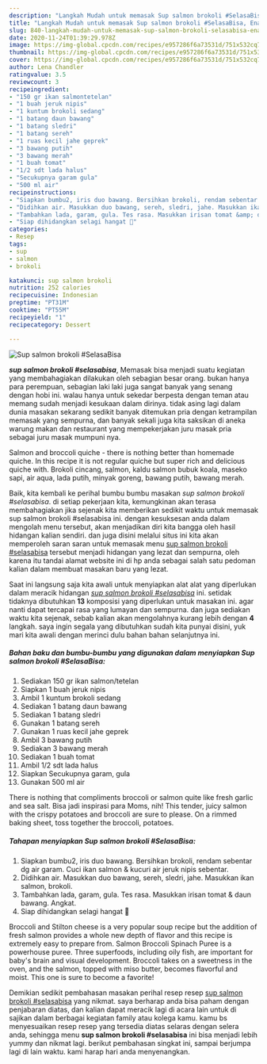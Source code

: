 ```yaml
---
description: "Langkah Mudah untuk memasak Sup salmon brokoli #SelasaBisa, Enak Banget"
title: "Langkah Mudah untuk memasak Sup salmon brokoli #SelasaBisa, Enak Banget"
slug: 840-langkah-mudah-untuk-memasak-sup-salmon-brokoli-selasabisa-enak-banget
date: 2020-11-24T01:39:29.978Z
image: https://img-global.cpcdn.com/recipes/e957286f6a73531d/751x532cq70/sup-salmon-brokoli-selasabisa-foto-resep-utama.jpg
thumbnail: https://img-global.cpcdn.com/recipes/e957286f6a73531d/751x532cq70/sup-salmon-brokoli-selasabisa-foto-resep-utama.jpg
cover: https://img-global.cpcdn.com/recipes/e957286f6a73531d/751x532cq70/sup-salmon-brokoli-selasabisa-foto-resep-utama.jpg
author: Lena Chandler
ratingvalue: 3.5
reviewcount: 3
recipeingredient:
- "150 gr ikan salmontetelan"
- "1 buah jeruk nipis"
- "1 kuntum brokoli sedang"
- "1 batang daun bawang"
- "1 batang sledri"
- "1 batang sereh"
- "1 ruas kecil jahe geprek"
- "3 bawang putih"
- "3 bawang merah"
- "1 buah tomat"
- "1/2 sdt lada halus"
- "Secukupnya garam gula"
- "500 ml air"
recipeinstructions:
- "Siapkan bumbu2, iris duo bawang. Bersihkan brokoli, rendam sebentar dg air garam. Cuci ikan salmon &amp; kucuri air jeruk nipis sebentar."
- "Didihkan air. Masukkan duo bawang, sereh, sledri, jahe. Masukkan ikan salmon, brokoli."
- "Tambahkan lada, garam, gula. Tes rasa. Masukkan irisan tomat &amp; daun bawang. Angkat."
- "Siap dihidangkan selagi hangat 🍜"
categories:
- Resep
tags:
- sup
- salmon
- brokoli

katakunci: sup salmon brokoli 
nutrition: 252 calories
recipecuisine: Indonesian
preptime: "PT31M"
cooktime: "PT55M"
recipeyield: "1"
recipecategory: Dessert

---
```



![Sup salmon brokoli #SelasaBisa](https://img-global.cpcdn.com/recipes/e957286f6a73531d/751x532cq70/sup-salmon-brokoli-selasabisa-foto-resep-utama.jpg)

<b><i>sup salmon brokoli #selasabisa</i></b>, Memasak bisa menjadi suatu kegiatan yang membahagiakan dilakukan oleh sebagian besar orang. bukan hanya para perempuan, sebagian laki laki juga sangat banyak yang senang dengan hobi ini. walau hanya untuk sekedar berpesta dengan teman atau memang sudah menjadi kesukaan dalam dirinya. tidak asing lagi dalam dunia masakan sekarang sedikit banyak ditemukan pria dengan ketrampilan memasak yang sempurna, dan banyak sekali juga kita saksikan di aneka warung makan dan restaurant yang mempekerjakan juru masak pria sebagai juru masak mumpuni nya.

Salmon and broccoli quiche - there is nothing better than homemade quiche. In this recipe it is not regular quiche but super rich and delicious quiche with. Brokoli cincang, salmon, kaldu salmon bubuk koala, maseko sapi, air aqua, lada putih, minyak goreng, bawang putih, bawang merah.

Baik, kita kembali ke perihal bumbu bumbu masakan <i>sup salmon brokoli #selasabisa</i>. di setiap pekerjaan kita, kemungkinan akan terasa membahagiakan jika sejenak kita memberikan sedikit waktu untuk memasak sup salmon brokoli #selasabisa ini. dengan kesuksesan anda dalam mengolah menu tersebut, akan menjadikan diri kita bangga oleh hasil hidangan kalian sendiri. dan juga disini melalui situs ini kita akan memperoleh saran saran untuk memasak menu <u>sup salmon brokoli #selasabisa</u> tersebut menjadi hidangan yang lezat dan sempurna, oleh karena itu tandai alamat website ini di hp anda sebagai salah satu pedoman kalian dalam membuat masakan baru yang lezat.


Saat ini langsung saja kita awali untuk menyiapkan alat alat yang diperlukan dalam meracik hidangan <u><i>sup salmon brokoli #selasabisa</i></u> ini. setidak tidaknya dibutuhkan <b>13</b> komposisi yang diperlukan untuk masakan ini. agar nanti dapat tercapai rasa yang lumayan dan sempurna. dan juga sediakan waktu kita sejenak, sebab kalian akan mengolahnya kurang lebih dengan <b>4</b> langkah. saya ingin segala yang dibutuhkan sudah kita punyai disini, yuk mari kita awali dengan merinci dulu bahan bahan selanjutnya ini.

<!--inarticleads1-->

##### Bahan baku dan bumbu-bumbu yang digunakan dalam menyiapkan Sup salmon brokoli #SelasaBisa:

1. Sediakan 150 gr ikan salmon/tetelan
1. Siapkan 1 buah jeruk nipis
1. Ambil 1 kuntum brokoli sedang
1. Sediakan 1 batang daun bawang
1. Sediakan 1 batang sledri
1. Gunakan 1 batang sereh
1. Gunakan 1 ruas kecil jahe geprek
1. Ambil 3 bawang putih
1. Sediakan 3 bawang merah
1. Sediakan 1 buah tomat
1. Ambil 1/2 sdt lada halus
1. Siapkan Secukupnya garam, gula
1. Gunakan 500 ml air


There is nothing that compliments broccoli or salmon quite like fresh garlic and sea salt. Bisa jadi inspirasi para Moms, nih! This tender, juicy salmon with the crispy potatoes and broccoli are sure to please. On a rimmed baking sheet, toss together the broccoli, potatoes. 

<!--inarticleads2-->

##### Tahapan menyiapkan Sup salmon brokoli #SelasaBisa:

1. Siapkan bumbu2, iris duo bawang. Bersihkan brokoli, rendam sebentar dg air garam. Cuci ikan salmon &amp; kucuri air jeruk nipis sebentar.
1. Didihkan air. Masukkan duo bawang, sereh, sledri, jahe. Masukkan ikan salmon, brokoli.
1. Tambahkan lada, garam, gula. Tes rasa. Masukkan irisan tomat &amp; daun bawang. Angkat.
1. Siap dihidangkan selagi hangat 🍜


Broccoli and Stilton cheese is a very popular soup recipe but the addition of fresh salmon provides a whole new depth of flavor and this recipe is extremely easy to prepare from. Salmon Broccoli Spinach Puree is a powerhouse puree. Three superfoods, including oily fish, are important for baby&#39;s brain and visual development. Broccoli takes on a sweetness in the oven, and the salmon, topped with miso butter, becomes flavorful and moist. This one is sure to become a favorite! 

Demikian sedikit pembahasan masakan perihal resep resep <u>sup salmon brokoli #selasabisa</u> yang nikmat. saya berharap anda bisa paham dengan penjabaran diatas, dan kalian dapat meracik lagi di acara lain untuk di sajikan dalam berbagai kegiatan family atau kolega kamu. kamu bs menyesuaikan resep resep yang tersedia diatas selaras dengan selera anda, sehingga menu <b>sup salmon brokoli #selasabisa</b> ini bisa menjadi lebih yummy dan nikmat lagi. berikut pembahasan singkat ini, sampai berjumpa lagi di lain waktu. kami harap hari anda menyenangkan.
